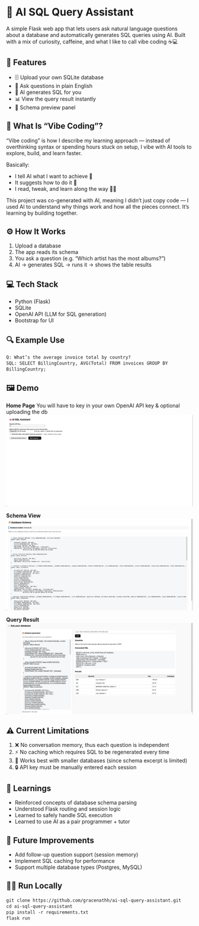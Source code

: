 # 🧠 AI SQL Query Assistant

A simple Flask web app that lets users ask natural language questions about a database and automatically generates SQL queries using AI.
Built with a mix of curiosity, caffeine, and what I like to call vibe coding ☕💻

## 🚀 Features
- 🗄 Upload your own SQLite database
- 💬 Ask questions in plain English
- 🤖 AI generates SQL for you
- 📊 View the query result instantly
- 🧩 Schema preview panel

## 💫 What Is “Vibe Coding”?
“Vibe coding” is how I describe my learning approach — instead of overthinking syntax or spending hours stuck on setup, I vibe with AI tools to explore, build, and learn faster.

Basically:
- I tell AI what I want to achieve 💭
- It suggests how to do it 🧠
- I read, tweak, and learn along the way 👩‍💻

This project was co-generated with AI, meaning I didn’t just copy code — I used AI to understand why things work and how all the pieces connect. It’s learning by building together.

## ⚙️ How It Works
1. Upload a database
2. The app reads its schema
3. You ask a question (e.g. “Which artist has the most albums?”)
4. AI → generates SQL → runs it → shows the table results

## 💻 Tech Stack
- Python (Flask)
- SQLite
- OpenAI API (LLM for SQL generation)
- Bootstrap for UI

## 🔍 Example Use
```
Q: What’s the average invoice total by country?
SQL: SELECT BillingCountry, AVG(Total) FROM invoices GROUP BY BillingCountry;
```

## 🖼 Demo
**Home Page**
You will have to key in your own OpenAI API key & optional uploading the db
![Home](assets/main_page.png)

**Schema View**
![Schema](assets/schema_view.png)

**Query Result**
![Result](assets/query_page.png)

## ⚠️ Current Limitations
1. ❌ No conversation memory, thus each question is independent
2. ⚡ No caching which requires SQL to be regenerated every time
3. 🧮 Works best with smaller databases (since schema excerpt is limited)
4. 🔒 API key must be manually entered each session

## 🧠 Learnings
- Reinforced concepts of database schema parsing
- Understood Flask routing and session logic
- Learned to safely handle SQL execution
- Learned to use AI as a pair programmer + tutor

## 🔗 Future Improvements
- Add follow-up question support (session memory)
- Implement SQL caching for performance
- Support multiple database types (Postgres, MySQL)

## 🧑‍💻 Run Locally
```
git clone https://github.com/gracenathh/ai-sql-query-assistant.git
cd ai-sql-query-assistant
pip install -r requirements.txt
flask run
```
